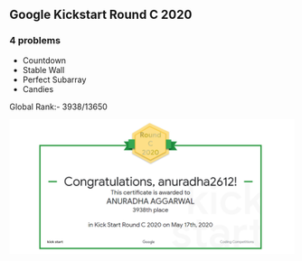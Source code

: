 ## Google Kickstart Round C 2020

### 4 problems
- Countdown
- Stable Wall
- Perfect Subarray
- Candies

Global Rank:- 3938/13650

![Certificate](https://github.com/anuradha9712/Data-Structure-Algo-Problems/blob/master/Google-kickstart-2020/google%20kickstart%202020.PNG)

